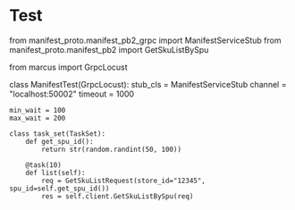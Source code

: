 # Test

from manifest_proto.manifest_pb2_grpc import ManifestServiceStub
from manifest_proto.manifest_pb2 import GetSkuListBySpu

from marcus import GrpcLocust

class ManifestTest(GrpcLocust):
    stub_cls = ManifestServiceStub
    channel = "localhost:50002"
    timeout = 1000

    min_wait = 100
    max_wait = 200

    class task_set(TaskSet):
        def get_spu_id():
            return str(random.randint(50, 100))

        @task(10)
        def list(self):
            req = GetSkuListRequest(store_id="12345", spu_id=self.get_spu_id())
            res = self.client.GetSkuListBySpu(req)
